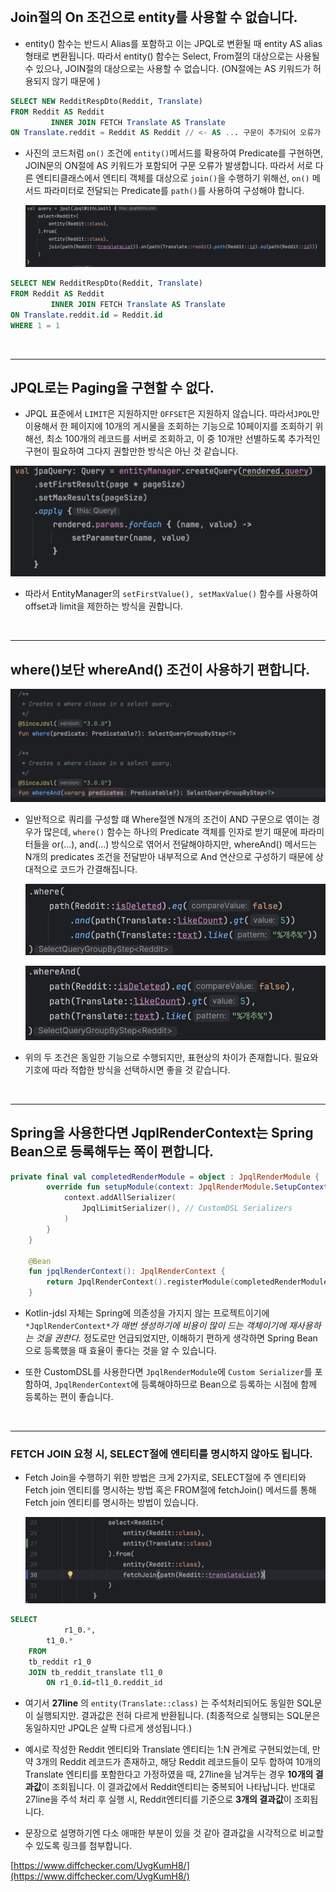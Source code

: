<br/>

## Join절의 On 조건으로 entity를 사용할 수 없습니다.

- entity() 함수는 반드시 Alias를 포함하고 이는 JPQL로 변환될 때 entity AS alias 형태로 변환됩니다. 따라서 entity() 함수는 Select, From절의 대상으로는 사용될 수 있으나, JOIN절의 대상으로는 사용할 수 없습니다. (ON절에는 AS 키워드가 허용되지 않기 때문에 ) 

	
```sql
SELECT NEW RedditRespDto(Reddit, Translate)
FROM Reddit AS Reddit
         INNER JOIN FETCH Translate AS Translate 
ON Translate.reddit = Reddit AS Reddit // <- AS ... 구문이 추가되어 오류가 발생한다.
```

- 사진의 코드처럼 `on()` 조건에 `entity()`메서드를 확용하여 Predicate를 구현하면, JOIN문의 ON절에 AS 키워드가 포함되어 구문 오류가 발생합니다. 따라서 서로 다른 엔티티클래스에서 엔티티 객체를 대상으로 `join()`을 수행하기 위해선, `on()` 메서드 파라미터로 전달되는 Predicate를 `path()`를 사용하여 구성해야 합니다.

	![](./assets/d1c4e313_Untitled.png)

	
```sql
SELECT NEW RedditRespDto(Reddit, Translate)
FROM Reddit AS Reddit
         INNER JOIN FETCH Translate AS Translate
ON Translate.reddit.id = Reddit.id
WHERE 1 = 1
```

<br/>

---

## JPQL로는 Paging을 구현할 수 없다.

- JPQL 표준에서 `LIMIT`은 지원하지만 `OFFSET`은 지원하지 않습니다. 따라서`JPQL`만 이용해서 한 페이지에 10개의 게시물을 조회하는 기능으로 10페이지를 조회하기 위해선, 최소 100개의 레코드를 서버로 조회하고, 이 중 10개만 선별하도록 추가적인 구현이 필요하여 그다지 권할만한 방식은 아닌 것 같습니다.

![](./assets/9e9a236d_Untitled.png)

- 따라서 EntityManager의 `setFirstValue(), setMaxValue()` 함수를 사용하여 offset과 limit을 제한하는 방식을 권합니다. 

<br/>

---

## where()보단 whereAnd() 조건이 사용하기 편합니다.

![](./assets/7189ebf0_Untitled.png)

- 일반적으로 쿼리를 구성할 떄 Where절엔 N개의 조건이 AND 구문으로 엮이는 경우가 많은데, `where()` 함수는 하나의 Predicate 객체를 인자로 받기 때문에 파라미터들을 or(…), and(…) 방식으로 엮어서 전달해야하지만, whereAnd() 메서드는 N개의 predicates 조건을 전달받아 내부적으로 And 연산으로 구성하기 때문에 상대적으로 코드가 간결해집니다.

	![](./assets/5b7f8835_Untitled.png)

	![](./assets/85b92fd3_Untitled.png)

- 위의 두 조건은 동일한 기능으로 수행되지만, 표현상의 차이가 존재합니다. 필요와 기호에 따라 적합한 방식을 선택하시면 좋을 것 같습니다.

<br/>

---

## Spring을 사용한다면 JqplRenderContext는 Spring Bean으로 등록해두는 쪽이 편합니다.


```kotlin
private final val completedRenderModule = object : JpqlRenderModule {
        override fun setupModule(context: JpqlRenderModule.SetupContext) {
            context.addAllSerializer(
                JpqlLimitSerializer(), // CustomDSL Serializers
            )
        }
    }

    @Bean
    fun jpqlRenderContext(): JpqlRenderContext {
        return JpqlRenderContext().registerModule(completedRenderModule)
    }
```

- Kotlin-jdsl 자체는 Spring에 의존성을 가지지 않는 프로젝트이기에 `*JqplRenderContext*`*가 매번 생성하기에 비용이 많이 드는 객체이기에 재사용하는 것을 권한다.* 정도로만 언급되었지만, 이해하기 편하게 생각하면 Spring Bean으로 등록했을 때 효율이 좋다는 것을 알 수 있습니다.

- 또한 CustomDSL를 사용한다면 `JpqlRenderModule`에 `Custom Serializer`를 포함하여, `JpqlRenderContext`에 등록해야하므로 Bean으로 등록하는 시점에 함께 등록하는 편이 좋습니다.

<br/>

---

### FETCH JOIN 요청 시, SELECT절에 엔티티를 명시하지 않아도 됩니다.

- Fetch Join을 수행하기 위한 방법은 크게 2가지로, SELECT절에 주 엔티티와 Fetch join 엔티티를 명시하는 방법 혹은 FROM절에 fetchJoin() 메서드를 통해 Fetch join 엔티티를 명시하는 방법이 있습니다.

	![](./assets/cc1b0fff_Untitled.png)

	
```sql
SELECT
			r1_0.*,
	    t1_0.*
	FROM
    tb_reddit r1_0 
	JOIN tb_reddit_translate tl1_0 
		ON r1_0.id=tl1_0.reddit_id
```

- 여기서 **27line** 의 `entity(Translate::class)` 는 주석처리되어도 동일한 SQL문이 실행되지만. 결과값은 전혀 다르게 반환됩니다. (최종적으로 실행되는 SQL문은 동일하지만 JPQL은 살짝 다르게 생성됩니다.)

- 예시로 작성한 Reddit 엔티티와 Translate 엔티티는 1:N 관계로 구현되었는데, 만약 3개의 Reddit 레코드가 존재하고, 해당 Reddit 레코드들이 모두 합하여 10개의 Translate 엔티티를 포함한다고 가정하였을 때, 
27line을 남겨두는 경우 **10개의 결과값**이 조회됩니다. 이 결과값에서 Reddit엔티티는 중복되어 나타납니다. 
반대로 27line을 주석 처리 후 실행 시, Reddit엔티티를 기준으로 **3개의 결과값**이 조회됩니다. 

- 문장으로 설명하기엔 다소 애매한 부분이 있을 것 같아 결과값을 시각적으로 비교할 수 있도록 링크를 첨부합니다. 

[https://www.diffchecker.com/UvgKumH8/](https://www.diffchecker.com/UvgKumH8/)

<br/>

<br/>

